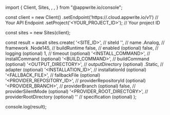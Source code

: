 import { Client, Sites, , ,  } from "@appwrite.io/console";

const client = new Client()
    .setEndpoint('https://<REGION>.cloud.appwrite.io/v1') // Your API Endpoint
    .setProject('<YOUR_PROJECT_ID>'); // Your project ID

const sites = new Sites(client);

const result = await sites.create(
    '<SITE_ID>', // siteId
    '<NAME>', // name
    .Analog, // framework
    .Node145, // buildRuntime
    false, // enabled (optional)
    false, // logging (optional)
    1, // timeout (optional)
    '<INSTALL_COMMAND>', // installCommand (optional)
    '<BUILD_COMMAND>', // buildCommand (optional)
    '<OUTPUT_DIRECTORY>', // outputDirectory (optional)
    .Static, // adapter (optional)
    '<INSTALLATION_ID>', // installationId (optional)
    '<FALLBACK_FILE>', // fallbackFile (optional)
    '<PROVIDER_REPOSITORY_ID>', // providerRepositoryId (optional)
    '<PROVIDER_BRANCH>', // providerBranch (optional)
    false, // providerSilentMode (optional)
    '<PROVIDER_ROOT_DIRECTORY>', // providerRootDirectory (optional)
    '' // specification (optional)
);

console.log(result);
